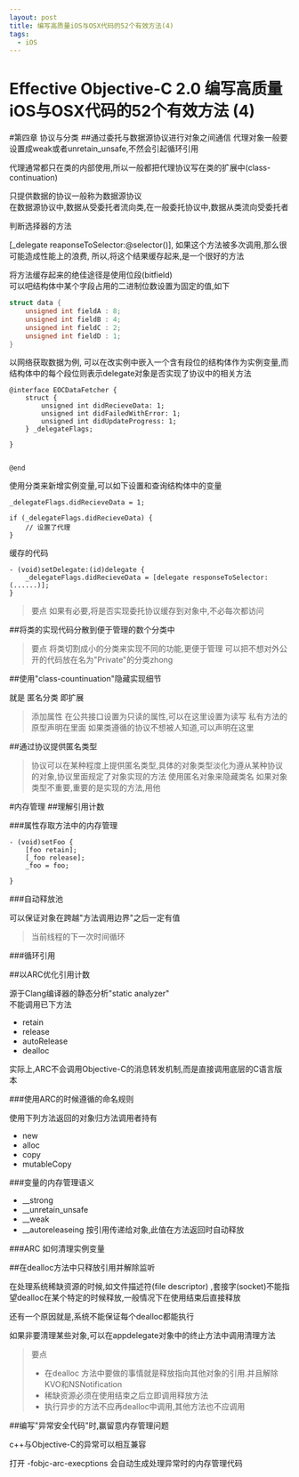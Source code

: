 ```yaml
---
layout: post
title: 编写高质量iOS与OSX代码的52个有效方法(4)
tags:
  - iOS
---
```


Effective Objective-C 2.0 编写高质量iOS与OSX代码的52个有效方法 (4)
====

#第四章 协议与分类
##通过委托与数据源协议进行对象之间通信
代理对象一般要设置成weak或者unretain_unsafe,不然会引起循环引用  

代理通常都只在类的内部使用,所以一般都把代理协议写在类的扩展中(class-continuation)  

只提供数据的协议一般称为数据源协议  
在数据源协议中,数据从受委托者流向类,在一般委托协议中,数据从类流向受委托者  

判断选择器的方法 

[_delegate reaponseToSelector:@selector()], 如果这个方法被多次调用,那么很可能造成性能上的浪费, 所以,将这个结果缓存起来,是一个很好的方法  

将方法缓存起来的绝佳途径是使用位段(bitfield)  
可以吧结构体中某个字段占用的二进制位数设置为固定的值,如下

```c
struct data {
	unsigned int fieldA : 8;
	unsigned int fieldB : 4;
	unsigned int fieldC : 2;
	unsigned int fieldD : 1;
}
```

以网络获取数据为例, 可以在改实例中嵌入一个含有段位的结构体作为实例变量,而结构体中的每个段位则表示delegate对象是否实现了协议中的相关方法  

```objc
@interface EOCDataFetcher {
	struct {
		unsigned int didRecieveData: 1;
		unsigned int didFailedWithError: 1;
		unsigned int didUpdateProgress: 1;
	} _delegateFlags;
	
}


@end
```

使用分类来新增实例变量,可以如下设置和查询结构体中的变量

```
_delegateFlags.didRecieveData = 1;

if (_delegateFlags.didRecieveData) {
	// 设置了代理
}
```

缓存的代码

```
- (void)setDelegate:(id)delegate {
	_delegateFlags.didRecieveData = [delegate responseToSelector:(......)];
}
```

>要点
>如果有必要,将是否实现委托协议缓存到对象中,不必每次都访问


##将类的实现代码分散到便于管理的数个分类中

>要点
>将类切割成小的分类来实现不同的功能,更便于管理
>可以把不想对外公开的代码放在名为"Private"的分类zhong


##使用"class-countinuation"隐藏实现细节

就是 匿名分类  即扩展

>添加属性
>在公共接口设置为只读的属性,可以在这里设置为读写
>私有方法的原型声明在里面
>如果类遵循的协议不想被人知道,可以声明在这里


##通过协议提供匿名类型

>协议可以在某种程度上提供匿名类型,具体的对象类型淡化为遵从某种协议的对象,协议里面规定了对象实现的方法
>使用匿名对象来隐藏类名
>如果对象类型不重要,重要的是实现的方法,用他


#内存管理
##理解引用计数

###属性存取方法中的内存管理

```
- (void)setFoo {
	[foo retain];
	[_foo release];
	_foo = foo;
	
}
```

###自动释放池

可以保证对象在跨越"方法调用边界"之后一定有值  
>当前线程的下一次时间循环

###循环引用


##以ARC优化引用计数

源于Clang编译器的静态分析"static analyzer"  
不能调用已下方法  

* retain
* release
* autoRelease
* dealloc

实际上,ARC不会调用Objective-C的消息转发机制,而是直接调用底层的C语言版本  

###使用ARC的时候遵循的命名规则

使用下列方法返回的对象归方法调用者持有

* new
* alloc
* copy
* mutableCopy


###变量的内存管理语义

* __strong
* __unretain_unsafe
* __weak
* __autoreleaseing   按引用传递给对象,此值在方法返回时自动释放

###ARC 如何清理实例变量


##在dealloc方法中只释放引用并解除监听

在处理系统稀缺资源的时候,如文件描述符(file descriptor) ,套接字(socket)不能指望dealloc在某个特定的时候释放,一般情况下在使用结束后直接释放  

还有一个原因就是,系统不能保证每个dealloc都能执行  

如果非要清理某些对象,可以在appdelegate对象中的终止方法中调用清理方法

> 要点
> 
> * 在dealloc 方法中要做的事情就是释放指向其他对象的引用.并且解除KVO和NSNotification
> * 稀缺资源必须在使用结束之后立即调用释放方法
> * 执行异步的方法不应再dealloc中调用,其他方法也不应调用


##编写"异常安全代码"时,赢留意内存管理问题

c++与Objective-C的异常可以相互兼容  

打开 -fobjc-arc-execptions  会自动生成处理异常时的内存管理代码




